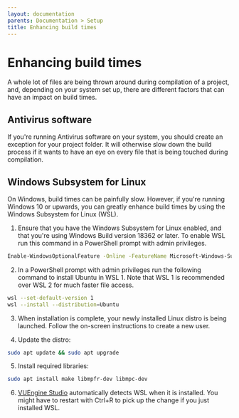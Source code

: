 ```yaml
---
layout: documentation
parents: Documentation > Setup
title: Enhancing build times
---
```


# Enhancing build times

A whole lot of files are being thrown around during compilation of a project, and, depending on your system set up, there are different factors that can have an impact on build times.

## Antivirus software

If you're running Antivirus software on your system, you should create an exception for your project folder. It will otherwise slow down the build process if it wants to have an eye on every file that is being touched during compilation.

## Windows Subsystem for Linux

On Windows, build times can be painfully slow. However, if you're running Windows 10 or upwards, you can greatly enhance build times by using the Windows Subsystem for Linux (WSL).

1.  Ensure that you have the Windows Subsystem for Linux enabled, and that you're using Windows Build version 18362 or later. To enable WSL run this command in a PowerShell prompt with admin privileges.

```bash
Enable-WindowsOptionalFeature -Online -FeatureName Microsoft-Windows-Subsystem-Linux
```

2.  In a PowerShell prompt with admin privileges run the following command to install Ubuntu in WSL 1. Note that WSL 1 is recommended over WSL 2 for much faster file access.

```bash
wsl --set-default-version 1
wsl --install --distribution=Ubuntu
```

3.  When installation is complete, your newly installed Linux distro is being launched. Follow the on-screen instructions to create a new user.

4.  Update the distro:

```bash
sudo apt update && sudo apt upgrade
```

5.  Install required libraries:

```bash
sudo apt install make libmpfr-dev libmpc-dev
```

6.  [VUEngine Studio](https://www.vuengine.dev/) automatically detects WSL when it is installed. You might have to restart with <span class="keys" data-osx="⌘R">Ctrl+R</span> to pick up the change if you just installed WSL.
